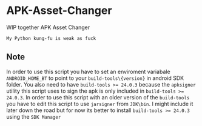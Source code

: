 # APK-Asset-Changer
WIP together APK Asset Changer

`My Python kung-fu is weak as fuck`

## Note
In order to use this script you have to set an enviroment variabale `ANDROID_HOME_BT` to point to your `build-tools\{version}` in android SDK folder. You also need to have `build-tools >= 24.0.3` because the `apksigner` utility this script uses to sign the apk is only included in `build-tools >= 24.0.3`.
In order to use this script with an older version of the `build-tools` you have to edit this script to use `jarsigner` from `JDK\bin`.
I might include it later down the road but for now its better to install `build-tools >= 24.0.3` using the `SDK Manager`
